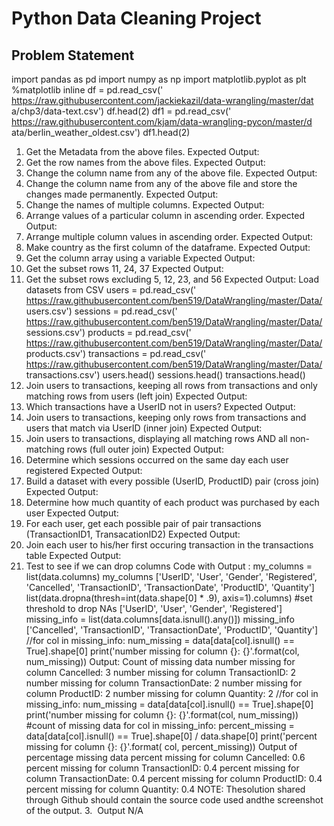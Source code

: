 # Python Data Cleaning Project


## Problem Statement

import pandas as pd
import numpy as np
import matplotlib.pyplot as plt
%matplotlib inline
df =
pd.read_csv('​https://raw.githubusercontent.com/jackiekazil/data-wrangling/master/dat
a/chp3/data-text.csv​')
df​​.head(2)
df1 =
pd.read_csv('​https://raw.githubusercontent.com/kjam/data-wrangling-pycon/master/d
ata/berlin_weather_oldest.csv​')
df1​​.head(2)
1. Get the Metadata from the above files.
Expected Output:
2. Get the row names from the above files.
Expected Output:
3. Change the column name from any of the above file.
Expected Output:
4. Change the column name from any of the above file and store the changes made
permanently.
Expected Output:
5. Change the names of multiple columns.
Expected Output:
6. Arrange values of a particular column in ascending order.
Expected Output:
7. Arrange multiple column values in ascending order.
Expected Output:
8. Make ​country​​ as the first column of the dataframe.
Expected Output:
9. Get the column array using a variable
Expected Output:
10. Get the subset rows 11, 24, 37
Expected Output:
11. Get the subset rows excluding 5, 12, 23, and 56
Expected Output:
Load datasets from CSV
users =
pd.read_csv('​https://raw.githubusercontent.com/ben519/DataWrangling/master/Data/
users.csv​')
sessions =
pd.read_csv('​https://raw.githubusercontent.com/ben519/DataWrangling/master/Data/
sessions.csv​')
products =
pd.read_csv('​https://raw.githubusercontent.com/ben519/DataWrangling/master/Data/
products.csv​')
transactions =
pd.read_csv('​https://raw.githubusercontent.com/ben519/DataWrangling/master/Data/
transactions.csv​')
users.head()
sessions.head()
transactions.head()
12. Join users to transactions, keeping all rows from transactions and only matching
rows from users (left join)
Expected Output:
13. Which transactions have a UserID not in users?
Expected Output:
14. Join users to transactions, keeping only rows from transactions and users that
match via UserID (inner join)
Expected Output:
15. Join users to transactions, displaying all matching rows AND all non-matching rows
(full outer join)
Expected Output:
16. Determine which sessions occurred on the same day each user registered
Expected Output:
17. Build a dataset with every possible (UserID, ProductID) pair (cross join)
Expected Output:
18. Determine how much quantity of each product was purchased by each user
Expected Output:
19. For each user, get each possible pair of pair transactions (TransactionID1,
TransacationID2)
Expected Output:
20. Join each user to his/her first occuring transaction in the transactions table
Expected Output:
21. Test to see if we can drop columns
Code with Output :
my_columns = list(data.columns)
my_columns
['UserID',
'User',
'Gender',
'Registered',
'Cancelled',
'TransactionID',
'TransactionDate',
'ProductID',
'Quantity']
list(data.dropna(thresh=int(data.shape[0] * .9), axis=1).columns) #set threshold to drop NAs
['UserID', 'User', 'Gender', 'Registered']
missing_info = list(data.columns[data.isnull().any()])
missing_info
['Cancelled', 'TransactionID', 'TransactionDate', 'ProductID', 'Quantity']
//for col in missing_info:
num_missing = data[data[col].isnull() == True].shape[0]
print('number missing for column {}: {}'.format(col, num_missing))
Output: Count of missing data
number missing for column Cancelled: 3
number missing for column TransactionID: 2
number missing for column TransactionDate: 2
number missing for column ProductID: 2
number missing for column Quantity: 2
//​for col in missing_info:
num_missing = data[data[col].isnull() == True].shape[0]
print('number missing for column {}: {}'.format(col, num_missing)) #count of missing data
for col in missing_info:
percent_missing = data[data[col].isnull() == True].shape[0] / data.shape[0]
print('percent missing for column {}: {}'.format(
col, percent_missing))
Output of percentage missing data
percent missing for column Cancelled: 0.6
percent missing for column TransactionID: 0.4
percent missing for column TransactionDate: 0.4
percent missing for column ProductID: 0.4
percent missing for column Quantity: 0.4
NOTE:​​​​ ​​​​The​​​​ ​​​​solution​​​​ ​​​​shared​​​​ ​​​​through​​​​ ​​​​Github​​​​ ​​​​should​​​​ ​​​​contain​​​​ ​​​​the​​​​ ​​​​source​​ ​​code​​​​ ​​​​used​​​​ ​​​​and​​​​
​​​​the​​​​ ​​​​screenshot​​​​ ​​​​of​​​​ ​​​​the​​​​ ​​​​output.
3.​​ ​ Output
N/A
